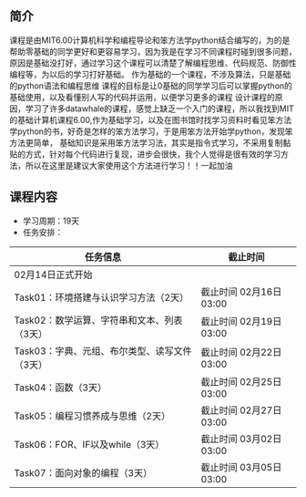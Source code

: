 ## 简介

课程是由MIT6.00计算机科学和编程导论和笨方法学python结合编写的，为的是帮助零基础的同学更好和更容易学习，因为我是在学习不同课程时碰到很多问题，原因是基础没打好，通过学习这个课程可以清楚了解编程思维、代码规范、防御性编程等，为以后的学习打好基础。
作为基础的一个课程，不涉及算法，只是基础的python语法和编程思维
课程的目标是让0基础的同学学习后可以掌握python的基础使用，以及看懂别人写的代码并运用，以便学习更多的课程
设计课程的原因，学习了许多datawhale的课程，感觉上缺乏一个入门的课程，所以我找到MIT的基础计算机课程6.00,作为基础学习，以及在图书馆时找学习资料时看见笨方法学python的书，好奇是怎样的笨方法学习，于是用笨方法开始学python，发现笨方法更简单，
基础知识是采用笨方法学习法，其实是指令式学习，不采用复制黏贴的方式，针对每个代码进行复现，进步会很快，我个人觉得是很有效的学习方法，所以在这里是建议大家使用这个方法进行学习！！一起加油


## 课程内容
- 学习周期：19天
- 任务安排：

| 任务信息                                      | 截止时间               |
| --------------------------------------------- | ---------------------- |
| 02月14日正式开始                              |                        |
| Task01：环境搭建与认识学习方法（2天）         | 截止时间 02月16日03:00 |
| Task02：数学运算、字符串和文本、列表（3天）   | 截止时间 02月19日03:00 |
| Task03：字典、元组、布尔类型、读写文件（3天） | 截止时间 02月22日03:00 |
| Task04：函数（3天）                           | 截止时间 02月25日03:00 |
| Task05：编程习惯养成与思维（2天）             | 截止时间 02月27日03:00 |
| Task06：FOR、IF以及while（3天）               | 截止时间 03月02日03:00 |
| Task07：面向对象的编程（3天）                 | 截止时间 03月05日03:00 |

